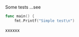 

Some tests ...see

<!-- MARKDOWN-AUTO-DOCS:START (CODE:src=./main.go&lines=4-7) -->
<!-- The below code snippet is automatically added from ./main.go -->
```go
func main() {
	fmt.Printf("Simple test\n")
```
<!-- MARKDOWN-AUTO-DOCS:END -->

xxxxxx
